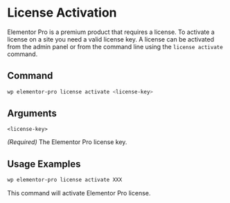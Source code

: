 # License Activation

<Badge type="tip" vertical="top" text="Elementor Pro" /> <Badge type="warning" vertical="top" text="Advanced" />

Elementor Pro is a premium product that requires a license. To activate a license on a site you need a valid license key. A license can be activated from the admin panel or from the command line using the `license activate` command.

## Command

```bash
wp elementor-pro license activate <license-key>
```

## Arguments

`<license-key>`

_(Required)_ The Elementor Pro license key.

## Usage Examples

```bash
wp elementor-pro license activate XXX
```

This command will activate Elementor Pro license.

